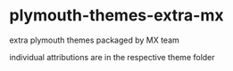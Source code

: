 # plymouth-themes-extra-mx

extra plymouth themes packaged by MX team

individual attributions are in the respective theme folder
